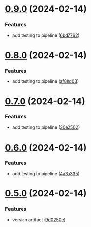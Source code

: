 # [0.9.0](https://github.com/DALIMOORE/cicd1/compare/v0.8.0...v0.9.0) (2024-02-14)


### Features

* add testing to pipeline ([6bd7762](https://github.com/DALIMOORE/cicd1/commit/6bd7762aa0f3918d4146c6dfc0c1edf3296fc9bf))



# [0.8.0](https://github.com/DALIMOORE/cicd1/compare/v0.7.0...v0.8.0) (2024-02-14)


### Features

* add testing to pipeline ([af88d03](https://github.com/DALIMOORE/cicd1/commit/af88d03d2ded0ac0d5f6352b81fc713c0aa1d357))



# [0.7.0](https://github.com/DALIMOORE/cicd1/compare/v0.6.0...v0.7.0) (2024-02-14)


### Features

* add testing to pipeline ([30e2502](https://github.com/DALIMOORE/cicd1/commit/30e2502e6f2ebe2291757a05f3402af7a3d09112))



# [0.6.0](https://github.com/DALIMOORE/cicd1/compare/v0.5.0...v0.6.0) (2024-02-14)


### Features

* add testing to pipeline ([4a3a335](https://github.com/DALIMOORE/cicd1/commit/4a3a335d0a39afc8d29e11029cfa6cd3964454a4))



# [0.5.0](https://github.com/DALIMOORE/cicd1/compare/v0.4.0...v0.5.0) (2024-02-14)


### Features

* version artifact ([9d0250e](https://github.com/DALIMOORE/cicd1/commit/9d0250eda3ff562e5a76d658c8d8e6816c0284ba))



